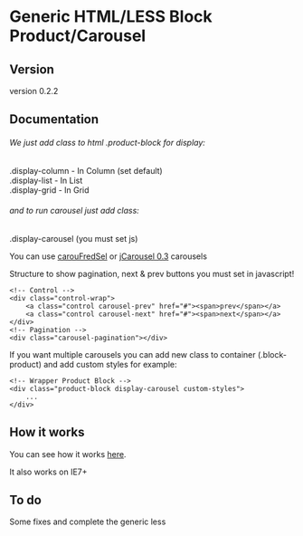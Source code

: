 Generic HTML/LESS Block Product/Carousel
================

<h2>Version</h2>
version 0.2.2

<h2>Documentation</h2>

<h6>We just add class to html .product-block for display:</h6>
.display-column  -  In Column (set default) <br>
.display-list    -  In List <br>
.display-grid    -  In Grid <br>


<h6>and to run carousel just add class:</h6>
.display-carousel (you must set js)

You can use <a href="http://caroufredsel.dev7studios.com/">carouFredSel</a> or <a href="https://github.com/jsor/jcarousel">jCarousel 0.3</a> carousels

Structure to show pagination, next & prev buttons you must set in javascript!

    <!-- Control -->
    <div class="control-wrap">
        <a class="control carousel-prev" href="#"><span>prev</span></a>
        <a class="control carousel-next" href="#"><span>next</span></a>
    </div>
    <!-- Pagination -->
    <div class="carousel-pagination"></div>

If you want multiple carousels you can add new class to container (.block-product) and add custom styles for example:

    <!-- Wrapper Product Block -->
    <div class="product-block display-carousel custom-styles">
    	...
    </div>

<h2>How it works</h2>
You can see how it works <a href="http://generic.balmor.eu/generic-block-carousel/">here</a>.

It also works on IE7+

<h2>To do</h2>
Some fixes and complete the generic less